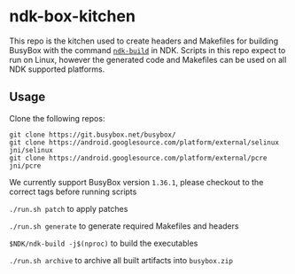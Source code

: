 # ndk-box-kitchen

This repo is the kitchen used to create headers and Makefiles for building BusyBox with the command [`ndk-build`](https://developer.android.com/ndk/guides/ndk-build.html) in NDK. Scripts in this repo expect to run on Linux, however the generated code and Makefiles can be used on all NDK supported platforms.

## Usage

Clone the following repos:

```
git clone https://git.busybox.net/busybox/
git clone https://android.googlesource.com/platform/external/selinux jni/selinux
git clone https://android.googlesource.com/platform/external/pcre jni/pcre
```

We currently support BusyBox version `1.36.1`, please checkout to the correct tags before running scripts

`./run.sh patch` to apply patches

`./run.sh generate` to generate required Makefiles and headers

`$NDK/ndk-build -j$(nproc)` to build the executables

`./run.sh archive` to archive all built artifacts into `busybox.zip`
